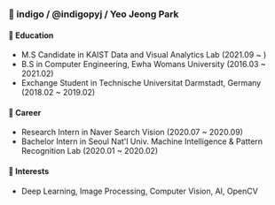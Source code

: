 ### 👋 indigo / @indigopyj / Yeo Jeong Park

#### 📝 Education
- M.S Candidate in KAIST Data and Visual Analytics Lab (2021.09 ~ )
- B.S in Computer Engineering, Ewha Womans University  (2016.03 ~ 2021.02)
- Exchange Student in Technische Universitat Darmstadt, Germany     (2018.02 ~ 2019.02)
  
#### 🔨 Career
- Research Intern in Naver Search Vision  (2020.07 ~ 2020.09)
- Bachelor Intern in Seoul Nat'l Univ. Machine Intelligence & Pattern Recognition Lab  (2020.01 ~ 2020.02)

#### 💚 Interests
- Deep Learning, Image Processing, Computer Vision, AI, OpenCV
